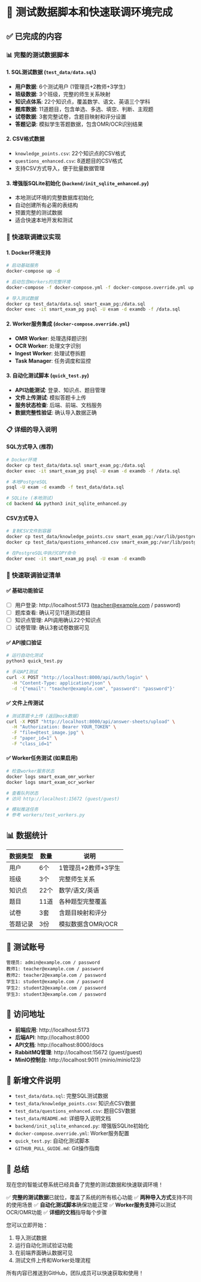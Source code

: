 # 🎯 测试数据脚本和快速联调环境完成

## ✅ 已完成的内容

### 📊 **完整的测试数据脚本**

#### 1. SQL测试数据 (`test_data/data.sql`)
- **用户数据**: 6个测试用户 (1管理员+2教师+3学生)
- **班级数据**: 3个班级，完整的师生关系映射
- **知识点体系**: 22个知识点，覆盖数学、语文、英语三个学科
- **题库数据**: 11道题目，包含单选、多选、填空、判断、主观题
- **试卷数据**: 3套完整试卷，含题目映射和评分设置
- **答题记录**: 模拟学生答题数据，包含OMR/OCR识别结果

#### 2. CSV格式数据
- `knowledge_points.csv`: 22个知识点的CSV格式
- `questions_enhanced.csv`: 8道题目的CSV格式
- 支持CSV方式导入，便于批量数据管理

#### 3. 增强版SQLite初始化 (`backend/init_sqlite_enhanced.py`)
- 本地测试环境的完整数据库初始化
- 自动创建所有必需的表结构
- 预置完整的测试数据
- 适合快速本地开发和测试

### 🚀 **快速联调建议实现**

#### 1. Docker环境支持
```bash
# 启动基础服务
docker-compose up -d

# 启动包含Workers的完整环境
docker-compose -f docker-compose.yml -f docker-compose.override.yml up -d

# 导入测试数据
docker cp test_data/data.sql smart_exam_pg:/data.sql
docker exec -it smart_exam_pg psql -U exam -d examdb -f /data.sql
```

#### 2. Worker服务集成 (`docker-compose.override.yml`)
- **OMR Worker**: 处理选择题识别
- **OCR Worker**: 处理文字识别  
- **Ingest Worker**: 处理试卷拆题
- **Task Manager**: 任务调度和监控

#### 3. 自动化测试脚本 (`quick_test.py`)
- **API功能测试**: 登录、知识点、题目管理
- **文件上传测试**: 模拟答题卡上传
- **服务状态检查**: 后端、前端、文档服务
- **数据完整性验证**: 确认导入数据正确

### 📋 **详细的导入说明**

#### SQL方式导入 (推荐)
```bash
# Docker环境
docker cp test_data/data.sql smart_exam_pg:/data.sql
docker exec -it smart_exam_pg psql -U exam -d examdb -f /data.sql

# 本地PostgreSQL
psql -U exam -d examdb -f test_data/data.sql

# SQLite (本地测试)
cd backend && python3 init_sqlite_enhanced.py
```

#### CSV方式导入
```bash
# 复制CSV文件到容器
docker cp test_data/knowledge_points.csv smart_exam_pg:/var/lib/postgresql/knowledge_points.csv
docker cp test_data/questions_enhanced.csv smart_exam_pg:/var/lib/postgresql/questions.csv

# 在PostgreSQL中执行COPY命令
docker exec -it smart_exam_pg psql -U exam -d examdb
```

### 🔧 **快速联调验证清单**

#### ✅ 基础功能验证
- [ ] 用户登录: http://localhost:5173 (teacher@example.com / password)
- [ ] 题库查看: 确认可见11道测试题目
- [ ] 知识点管理: API调用确认22个知识点
- [ ] 试卷管理: 确认3套试卷数据可见

#### ✅ API接口验证
```bash
# 运行自动化测试
python3 quick_test.py

# 手动API测试
curl -X POST "http://localhost:8000/api/auth/login" \
  -H "Content-Type: application/json" \
  -d '{"email": "teacher@example.com", "password": "password"}'
```

#### ✅ 文件上传测试
```bash
# 测试答题卡上传 (返回mock数据)
curl -X POST "http://localhost:8000/api/answer-sheets/upload" \
  -H "Authorization: Bearer YOUR_TOKEN" \
  -F "file=@test_image.jpg" \
  -F "paper_id=1" \
  -F "class_id=1"
```

#### ✅ Worker任务测试 (如果启用)
```bash
# 检查worker服务状态
docker logs smart_exam_omr_worker
docker logs smart_exam_ocr_worker

# 查看队列状态
# 访问 http://localhost:15672 (guest/guest)

# 模拟推送任务
# 参考 workers/test_workers.py
```

## 📊 数据统计

| 数据类型 | 数量 | 说明 |
|---------|------|------|
| 用户 | 6个 | 1管理员+2教师+3学生 |
| 班级 | 3个 | 完整师生关系 |
| 知识点 | 22个 | 数学/语文/英语 |
| 题目 | 11道 | 各种题型完整覆盖 |
| 试卷 | 3套 | 含题目映射和评分 |
| 答题记录 | 3份 | 模拟数据含OMR/OCR |

## 🎯 测试账号

```
管理员: admin@example.com / password
教师1: teacher@example.com / password  
教师2: teacher2@example.com / password
学生1: student@example.com / password
学生2: student2@example.com / password
学生3: student3@example.com / password
```

## 🔗 访问地址

- **前端应用**: http://localhost:5173
- **后端API**: http://localhost:8000
- **API文档**: http://localhost:8000/docs
- **RabbitMQ管理**: http://localhost:15672 (guest/guest)
- **MinIO控制台**: http://localhost:9011 (minio/minio123)

## 📁 新增文件说明

- `test_data/data.sql`: 完整SQL测试数据 
- `test_data/knowledge_points.csv`: 知识点CSV数据
- `test_data/questions_enhanced.csv`: 题目CSV数据
- `test_data/README.md`: 详细导入说明文档
- `backend/init_sqlite_enhanced.py`: 增强版SQLite初始化
- `docker-compose.override.yml`: Worker服务配置
- `quick_test.py`: 自动化测试脚本
- `GITHUB_PULL_GUIDE.md`: Git操作指南

## 🎉 总结

现在您的智能试卷系统已经具备了完整的测试数据和快速联调环境！

✅ **完整的测试数据**已就位，覆盖了系统的所有核心功能
✅ **两种导入方式**支持不同的使用场景
✅ **自动化测试脚本**确保功能正常
✅ **Worker服务支持**可以测试OCR/OMR功能
✅ **详细的文档**指导每个步骤

您可以立即开始：
1. 导入测试数据
2. 运行自动化测试验证功能
3. 在前端界面确认数据可见
4. 测试文件上传和Worker处理流程

所有内容已推送到GitHub，团队成员可以快速获取和使用！